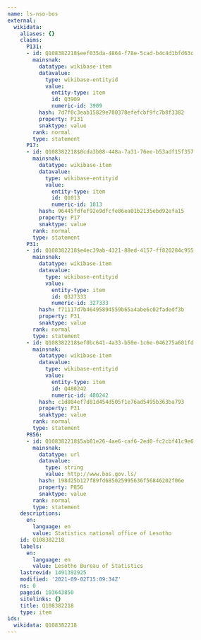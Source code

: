 ```yaml
---
name: ls-nso-bos
external:
  wikidata:
    aliases: {}
    claims:
      P131:
      - id: Q108382218$eef035da-4864-f78e-5cad-b4c4d1bfd63c
        mainsnak:
          datatype: wikibase-item
          datavalue:
            type: wikibase-entityid
            value:
              entity-type: item
              id: Q3909
              numeric-id: 3909
          hash: 7d7f0c3eab15829e780378efefcbf9fc7b8f3382
          property: P131
          snaktype: value
        rank: normal
        type: statement
      P17:
      - id: Q108382218$0cda3b08-448a-7a31-76ee-b53adf15f357
        mainsnak:
          datatype: wikibase-item
          datavalue:
            type: wikibase-entityid
            value:
              entity-type: item
              id: Q1013
              numeric-id: 1013
          hash: 96445fdfef92e9dfcfe06ea01b2135ebd92efa15
          property: P17
          snaktype: value
        rank: normal
        type: statement
      P31:
      - id: Q108382218$e4ec39ab-4321-88ed-4157-ff820284c955
        mainsnak:
          datatype: wikibase-item
          datavalue:
            type: wikibase-entityid
            value:
              entity-type: item
              id: Q327333
              numeric-id: 327333
          hash: f71117d7b46495894559b65a4abe6c02fadedf3b
          property: P31
          snaktype: value
        rank: normal
        type: statement
      - id: Q108382218$ef0bc641-4a33-b50e-1c6e-046275a601fd
        mainsnak:
          datatype: wikibase-item
          datavalue:
            type: wikibase-entityid
            value:
              entity-type: item
              id: Q480242
              numeric-id: 480242
          hash: c1d804ef7d81d454d505f1e76ad5495b363ba793
          property: P31
          snaktype: value
        rank: normal
        type: statement
      P856:
      - id: Q108382218$5ab81e26-4ae6-caf6-2ed0-fc2cbf41c9e6
        mainsnak:
          datatype: url
          datavalue:
            type: string
            value: http://www.bos.gov.ls/
          hash: 198d25b127f89fd685025995636f56846202f06e
          property: P856
          snaktype: value
        rank: normal
        type: statement
    descriptions:
      en:
        language: en
        value: Statistics national office of Lesotho
    id: Q108382218
    labels:
      en:
        language: en
        value: Lesotho Bureau of Statistics
    lastrevid: 1491392925
    modified: '2021-09-02T15:09:34Z'
    ns: 0
    pageid: 103643850
    sitelinks: {}
    title: Q108382218
    type: item
ids:
  wikidata: Q108382218
---
```

